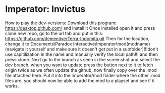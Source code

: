 # Imperator: Invictus
How to play the dev-versions: 
Download this program: https://desktop.github.com/ and install it
Once installed open it and press clone new repo, go to the url tab and put in this: https://github.com/dementive/Terra-Indomita.git
Then for the location, change it to Documents\Paradox Interactive\Imperator\mod\(modname) (navigate it yourself and make sure it doesn't get put in a subfolder)!!!don't use capitilization in the name and manually verify the local path!!! and then press clone.
Next go to the branch as seen in the screenshot and select the dev branch, when you want to update press the button next to it to fetch origin twice as we often update the github, now finally copy over the .mod file attached here. Put it into the Imperator/mod folder where the other .mod files are, you should now be able to add the mod to a playset and see if it works.
